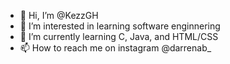 - 👋 Hi, I’m @KezzGH
- 👀 I’m interested in learning software enginnering
- 🌱 I’m currently learning C, Java, and HTML/CSS
- 📫 How to reach me on instagram @darrenab_

<!---
KezzGH/KezzGH is a ✨ special ✨ repository because its `README.md` (this file) appears on your GitHub profile.
You can click the Preview link to take a look at your changes.
--->
